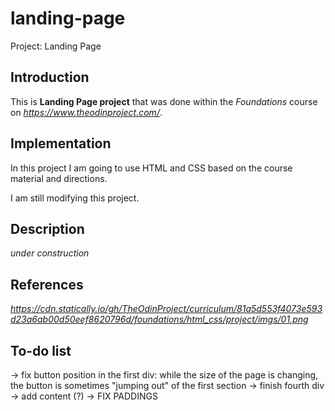 # landing-page
Project: Landing Page

## Introduction
This is **Landing Page project** that was done within the *Foundations* course on *https://www.theodinproject.com/*.

## Implementation
In this project I am going to use HTML and CSS based on the course material and directions.

I am still modifying this project.

## Description
*under construction*

## References
*https://cdn.statically.io/gh/TheOdinProject/curriculum/81a5d553f4073e593d23a6ab00d50eef8620796d/foundations/html_css/project/imgs/01.png*
 
## To-do list
-> fix button position in the first div: while the size of the page is changing, the button is sometimes "jumping out" of the first section
-> finish fourth div
-> add content (?)
-> FIX PADDINGS